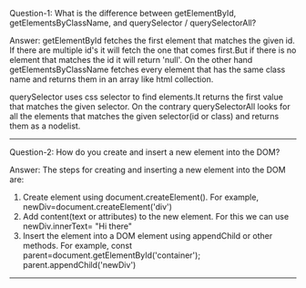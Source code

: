 Question-1:   What is the difference between getElementById, getElementsByClassName, and querySelector / querySelectorAll?

Answer:  getElementById fetches the first element that matches the given id. If there are multiple id's it will fetch the one that comes first.But if there is no element that matches the id it will return 'null'. On the other hand getElementsByClassName fetches every element that has the same class name and returns them in an array like html collection.

querySelector uses css selector to find elements.It returns the first value that matches the given selector. On the contrary querySelectorAll looks for all the elements that matches the given selector(id or class) and returns them as a nodelist.

----------------------------------------------------------------------------------------------------------------------

Question-2:  How do you create and insert a new element into the DOM?

Answer:  The steps for creating and inserting a new element into the DOM are:
1) Create element using document.createElement(). For example, newDiv=document.createElement('div')
2) Add content(text or attributes) to the new element. For this we can use newDiv.innerText= "Hi there"
3) Insert the element into a DOM element using appendChild or other methods. For example, const parent=document.getElementById('container');
   parent.appendChild('newDiv')

----------------------------------------------------------------------------------------------------------------------
